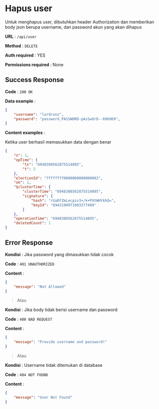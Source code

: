# Hapus user

Untuk menghapus user, dibutuhkan header Authorization dan memberikan body json berupa username, dan password akun yang akan dihapus

**URL** : `/api/user`

**Method** : `DELETE`

**Auth required** : YES

**Permissions required** : None

## Success Response

**Code** : `200 OK`

**Data example** :

```json
{
    "username": "lordronz",
    "password": "password_PASSWORD-pAsSwOrD--696969",
}
```

**Content examples** :

Ketika user berhasil memasukkan data dengan benar

```json
{
    "n": 1,
    "opTime": {
        "ts": "6948308562875514895",
        "t": 2
    },
    "electionId": "7fffffff0000000000000002",
    "ok": 1,
    "$clusterTime": {
        "clusterTime": "6948308562875514895",
        "signature": {
            "hash": "rUaEFZmLecpzv3+/k+PUtWHYkhQ=",
            "keyId": "6943190971903377409"
        }
    },
    "operationTime": "6948308562875514895",
    "deletedCount": 1
}
```

## Error Response

**Kondisi** : Jika password yang dimasukkan tidak cocok

**Code** : `401 UNAUTHORIZED`

**Content** :

```json
{
    "message": "Not Allowed"
}
```

> Atau

**Kondisi** : Jika body tidak berisi username dan password

**Code** : `400 BAD REQUEST`

**Content** :

```json
{
    "message": "Provide username and password!"
}
```

> Atau

**Kondisi** : Username tidak ditemukan di database

**Code** : `404 NOT FOUND`

**Content** :

```json
{
    "message": "User Not Found"
}
```

